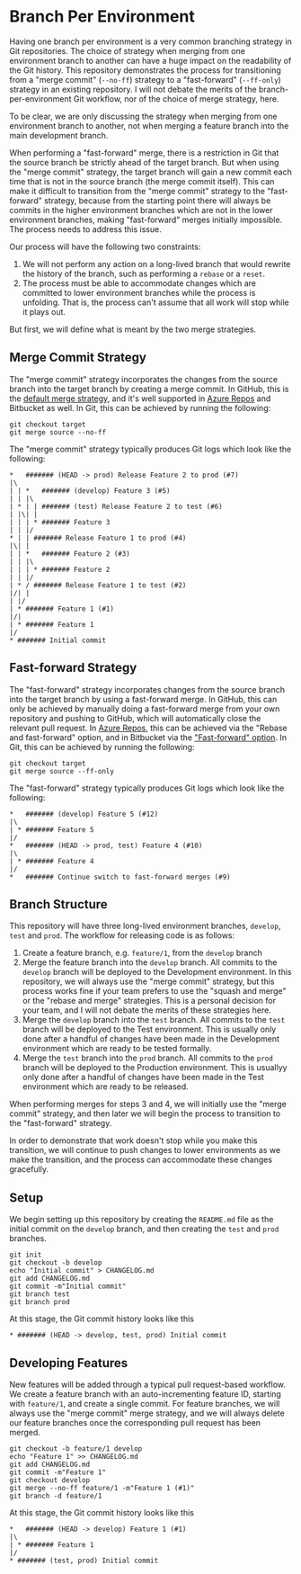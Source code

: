 # Branch Per Environment

Having one branch per environment is a very common branching strategy in Git
repositories. The choice of strategy when merging from one environment branch
to another can have a huge impact on the readability of the Git history. This
repository demonstrates the process for transitioning from a "merge commit"
(`--no-ff`) strategy to a "fast-forward" (`--ff-only`) strategy in an existing
repository. I will not debate the merits of the branch-per-environment Git
workflow, nor of the choice of merge strategy, here.

To be clear, we are only discussing the strategy when merging from one
environment branch to another, not when merging a feature branch into the main
development branch.

When performing a "fast-forward" merge, there is a restriction in Git that the
source branch be strictly ahead of the target branch. But when using the "merge
commit" strategy, the target branch will gain a new commit each time that is
not in the source branch (the merge commit itself). This can make it difficult
to transition from the "merge commit" strategy to the "fast-forward" strategy,
because from the starting point there will always be commits in the higher
environment branches which are not in the lower environment branches, making
"fast-forward" merges initially impossible. The process needs to address this
issue.

Our process will have the following two constraints:

1. We will not perform any action on a long-lived branch that would rewrite the
  history of the branch, such as performing a `rebase` or a `reset`.
2. The process must be able to accommodate changes which are committed to lower
  environment branches while the process is unfolding. That is, the process
  can't assume that all work will stop while it plays out.

But first, we will define what is meant by the two merge strategies.


## Merge Commit Strategy

The "merge commit" strategy incorporates the changes from the source branch
into the target branch by creating a merge commit. In GitHub, this is the 
[default merge strategy][1], and it's well supported in [Azure Repos][2] and
Bitbucket as well. In Git, this can be achieved by running the following:

```
git checkout target
git merge source --no-ff
```

The "merge commit" strategy typically produces Git logs which look like the
following:

```
*   ####### (HEAD -> prod) Release Feature 2 to prod (#7)
|\
| | *   ####### (develop) Feature 3 (#5)
| | |\
| * | | ####### (test) Release Feature 2 to test (#6)
| |\| |
| | | * ####### Feature 3
| | |/
* | | ####### Release Feature 1 to prod (#4)
|\| |
| | *   ####### Feature 2 (#3)
| | |\
| | | * ####### Feature 2
| | |/
| * / ####### Release Feature 1 to test (#2)
|/| |
| |/
| * ####### Feature 1 (#1)
|/|
| * ####### Feature 1
|/
* ####### Initial commit
```


## Fast-forward Strategy

The "fast-forward" strategy incorporates changes from the source branch into
the target branch by using a fast-forward merge. In GitHub, this can only be
achieved by manually doing a fast-forward merge from your own repository and
pushing to GitHub, which will automatically close the relevant pull request. In
[Azure Repos][2], this can be achieved via the "Rebase and fast-forward"
option, and in Bitbucket via the ["Fast-forward" option][3]. In Git, this can
be achieved by running the following:

```
git checkout target
git merge source --ff-only
```

The "fast-forward" strategy typically produces Git logs which look like the
following:

```
*   ####### (develop) Feature 5 (#12)
|\
| * ####### Feature 5
|/
*   ####### (HEAD -> prod, test) Feature 4 (#10)
|\
| * ####### Feature 4
|/
*   ####### Continue switch to fast-forward merges (#9)
```


## Branch Structure

This repository will have three long-lived environment branches, `develop`,
`test` and `prod`. The workflow for releasing code is as follows:

1. Create a feature branch, e.g. `feature/1`, from the `develop` branch
2. Merge the feature branch into the `develop` branch. All commits to the
  `develop` branch will be deployed to the Development environment. In this
  repository, we will always use the "merge commit" strategy, but this process
  works fine if your team prefers to use the "squash and merge" or the "rebase
  and merge" strategies. This is a personal decision for your team, and I will
  not debate the merits of these strategies here.
3. Merge the `develop` branch into the `test` branch. All commits to the `test`
  branch will be deployed to the Test environment. This is usually only done
  after a handful of changes have been made in the Development environment
  which are ready to be tested formally.
4. Merge the `test` branch into the `prod` branch. All commits to the `prod`
  branch will be deployed to the Production environment. This is usuallyy only
  done after a handful of changes have been made in the Test environment which
  are ready to be released.

When performing merges for steps 3 and 4, we will initially use the "merge
commit" strategy, and then later we will begin the process to transition to the
"fast-forward" strategy.

In order to demonstrate that work doesn't stop while you make this transition,
we will continue to push changes to lower environments as we make the
transition, and the process can accommodate these changes gracefully.


## Setup

We begin setting up this repository by creating the `README.md` file as the
initial commit on the `develop` branch, and then creating the `test` and `prod`
branches.

```
git init
git checkout -b develop
echo "Initial commit" > CHANGELOG.md
git add CHANGELOG.md
git commit -m"Initial commit"
git branch test
git branch prod
```

At this stage, the Git commit history looks like this

```
* ####### (HEAD -> develop, test, prod) Initial commit
```


## Developing Features

New features will be added through a typical pull request-based workflow. We
create a feature branch with an auto-incrementing feature ID, starting with
`feature/1`, and create a single commit. For feature branches, we will always
use the "merge commit" merge strategy, and we will always delete our feature
branches once the corresponding pull request has been merged.

```
git checkout -b feature/1 develop
echo "Feature 1" >> CHANGELOG.md
git add CHANGELOG.md
git commit -m"Feature 1"
git checkout develop
git merge --no-ff feature/1 -m"Feature 1 (#1)"
git branch -d feature/1
```

At this stage, the Git commit history looks like this

```
*   ####### (HEAD -> develop) Feature 1 (#1)
|\
| * ####### Feature 1
|/
* ####### (test, prod) Initial commit
```


[1]: https://docs.github.com/en/github/collaborating-with-issues-and-pull-requests/about-pull-request-merges
[2]: https://docs.microsoft.com/en-au/azure/devops/repos/git/pull-requests?view=azure-devops#complete-the-pull-request
[3]: https://bitbucket.org/blog/fast-forward-merges-bitbucket-cloud-default-like

